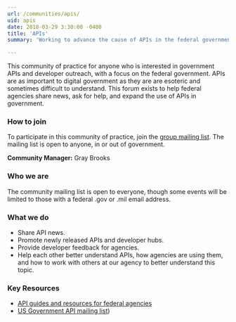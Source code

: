 ```yaml
---
url: /communities/apis/
uid: apis
date: 2018-03-29 3:30:00 -0400
title: 'APIs'
summary: 'Working to advance the cause of APIs in the federal government'

---
```


This community of practice for anyone who is interested in government APIs and developer outreach, with a focus on the federal government. APIs are as important to digital government as they are are esoteric and sometimes difficult to understand. This forum exists to help federal agencies share news, ask for help, and expand the use of APIs in government.

### How to join

To participate in this community of practice, join the [group mailing list](https://groups.google.com/forum/?nomobile=true#!forum/us-government-apis). The mailing list is open to anyone, in or out of government.

**Community Manager:** Gray Brooks

### Who we are

The community mailing list is open to everyone, though some events will be limited to those with a federal .gov or .mil email address.  

### What we do

* Share API news.  
* Promote newly released APIs and developer hubs.  
* Provide developer feedback for agencies.  
* Help each other better understand APIs, how agencies are using them, and how to work with others at our agency to better understand this topic.  

### Key Resources

 - [API guides and resources for federal agencies](https://api-all-the-x.18f.gov/)
 - [US Government API mailing list](https://groups.google.com/forum/?nomobile=true#!forum/us-government-apis))
